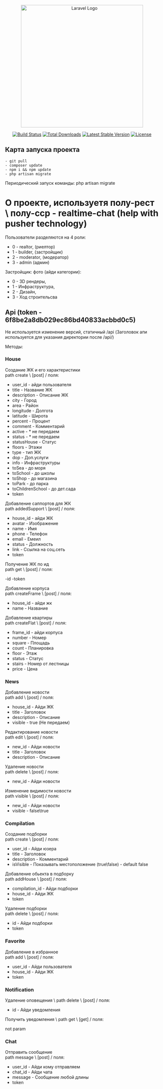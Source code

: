 <p align="center"><a href="https://laravel.com" target="_blank"><img src="https://raw.githubusercontent.com/laravel/art/master/logo-lockup/5%20SVG/2%20CMYK/1%20Full%20Color/laravel-logolockup-cmyk-red.svg" width="400" alt="Laravel Logo"></a></p>

<p align="center">
<a href="https://travis-ci.org/laravel/framework"><img src="https://travis-ci.org/laravel/framework.svg" alt="Build Status"></a>
<a href="https://packagist.org/packages/laravel/framework"><img src="https://img.shields.io/packagist/dt/laravel/framework" alt="Total Downloads"></a>
<a href="https://packagist.org/packages/laravel/framework"><img src="https://img.shields.io/packagist/v/laravel/framework" alt="Latest Stable Version"></a>
<a href="https://packagist.org/packages/laravel/framework"><img src="https://img.shields.io/packagist/l/laravel/framework" alt="License"></a>
</p>

## Карта запуска проекта 

    - git pull
    - composer update
    - npm i && npm update
    - php artisan migrate

Периодический запуск команды: php artisan migrate

# О проекте, используетя полу-рест \ полу-сср - realtime-chat (help with pusher technology)

Пользователи разделяются на 4 роли:

- 0 - realtor, (риелтор) 
- 1 - builder, (застройщик)
- 2 - moderator, (модератор)
- 3 - admin (админ)

Застройщик: 
фото (айди категории): 

- 0 - 3D рендеры, 
- 1 - Инфраструктура,
- 2 - Дизайн,
- 3 - Ход строительсва


## Api (token - 6f8be2a8db029ec86bd40833acbbd0c5)

Не используется изменение версий, статичный /api (Заголовок апи используется для указания директории после /api/)

Методы: 

### House 

Создание ЖК и его характеристики \
path create \ [post] / поля: 

- user_id - айди пользователя
- title - Название ЖК
- description - Описание ЖК
- city - Город
- area - Район
- longitude - Долгота
- latitude - Широта
- percent - Процент
- comment - Комментарий
- active - * не передаем
- status - * не передаем
- statusHouse - Статус
- floors - Этажи
- type - тип ЖК
- dop - Доп.услуги
- info - Инфраструктуры
- toSea - до моря
- toSchool - до школы
- toShop - до магазина
- toPark - до парка
- toChildrenSchool - до дет.сада
- token

Добавление саппортов для ЖК \
path addedSupport \ [post] / поля:

- house_id - айди ЖК
- avatar - Изображение
- name - Имя
- phone - Телефон
- email - Емеил
- status - Должность
- link - Ссылка на соц.сеть
- token

Получение ЖК по ид \
path get \ [post] / поля:

-id
-token

Добавление корпуса \
path createFrame \ [post] / поля:

- house_id - айди жк
- name - Название

Добавление квартиры \
path createFlat \ [post] / поля:

- frame_id - айди корпуса
- number - Номер
- square - Площадь
- count - Планировка
- floor - Этаж
- status - Статус
- stairs - Номер от лестницы
- price - Цена

### News

Добавление новости \
path add \ [post] / поля:

- house_id - Айди ЖК
- title - Заголовок
- description - Описание
- visible - true (Не передаем)

Редактирование новости \
path edit \ [post] / поля:

- new_id - Айди новости
- title - Заголовок
- description - Описание

Удаление новости \
path delete \ [post] / поля:

- new_id - Айди новости

Изменение видимости новости \
path visible \ [post] / поля:

- new_id - Айди новости
- visible - false\true

### Compilation

Создание подборки \
path create \ [post] / поля:

- user_id - Айди юзера
- title - Заголовок
- description - Комментарий
- isVisible - Показывать местоположение (true\false) - default false

Добавление обьекта в подборку \
path addHouse \ [post] / поля:

- compilation_id - Айди подборки
- house_id - Айди ЖК
- token

Удаление подборки \
path delete \ [post] / поля:

- id - Айди подборки
- token

### Favorite

Добавление в избранное \
path add \ [post] / поля:

- user_id - Айди пользователя
- house_id - Айди ЖК
- token

### Notification

Удаление оповещения \ 
path delete \ [post] / поля:

- id - Айди уведомления

Получить уведомления \ 
path get \ [get] / поля:

not param

### Chat

Отправить сообщение \
path message \ [post] / поля:

- user_id - Айди кому отправляем
- chat_id - Айди чата
- message - Сообщение любой длины
- token
